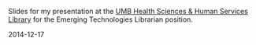 Slides for my presentation at the [UMB Health Sciences & Human Services Library](http://www.hshsl.umaryland.edu) for the Emerging Technologies Librarian position.

2014-12-17